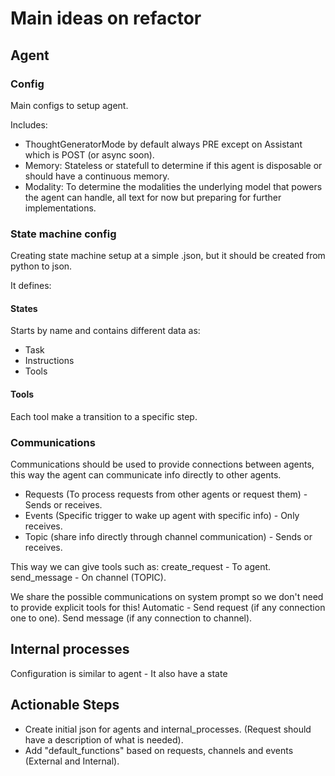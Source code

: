 # Main ideas on refactor

## Agent

### Config
Main configs to setup agent.

Includes:
- ThoughtGeneratorMode by default always PRE except on Assistant which is POST (or async soon).
- Memory: Stateless or statefull to determine if this agent is disposable or should have a continuous memory.
- Modality: To determine the modalities the underlying model that powers the agent can handle, all text for now but preparing for further implementations.

### State machine config
Creating state machine setup at a simple .json, but it should be created from python to json.

It defines:

#### States
Starts by name and contains different data as:

- Task
- Instructions
- Tools

#### Tools
Each tool make a transition to a specific step.

### Communications
Communications should be used to provide connections between agents, this way the agent can communicate info directly to other agents.
- Requests (To process requests from other agents or request them) - Sends or receives.
- Events (Specific trigger to wake up agent with specific info) - Only receives.
- Topic (share info directly through channel communication) - Sends or receives.

This way we can give tools such as:
create_request - To agent.
send_message - On channel (TOPIC).

We share the possible communications on system prompt so we don't need to provide explicit tools for this!
Automatic - Send request (if any connection one to one).
Send message (if any connection to channel).

## Internal processes

Configuration is similar to agent - It also have a state 


## Actionable Steps

- Create initial json for agents and internal_processes. (Request should have a description of what is needed).
- Add "default_functions" based on requests, channels and events (External and Internal).